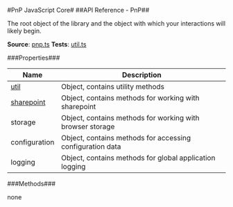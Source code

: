 #PnP JavaScript Core#
##API Reference - PnP##

The root object of the library and the object with which your interactions will likely begin.

**Source**: [pnp.ts](../../src/pnp.ts)
**Tests**: [util.ts](../../src/pnp.test.ts)

###Properties###

Name | Description
---- | -----------
[util](utils/util.md) | Object, contains utility methods
[sharepoint](sharepoint/sharepoint.md)  | Object, contains methods for working with sharepoint
storage  | Object, contains methods for working with browser storage
configuration  | Object, contains methods for accessing configuration data
logging  | Object, contains methods for global application logging

###Methods###

none